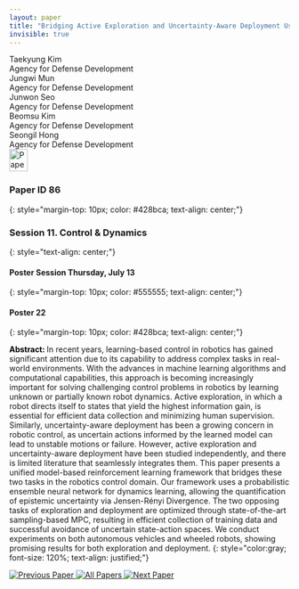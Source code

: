 ```yaml
---
layout: paper
title: "Bridging Active Exploration and Uncertainty-Aware Deployment Using Probabilistic Ensemble Neural Network Dynamics"
invisible: true
---
```

<div class="paper-authors">
<div class="paper-author-box">
    <div class="paper-author-name">Taekyung Kim</div>
    <div class="paper-author-uni">Agency for Defense Development</div>
</div>
<div class="paper-author-box">
    <div class="paper-author-name">Jungwi Mun</div>
    <div class="paper-author-uni">Agency for Defense Development</div>
</div>
<div class="paper-author-box">
    <div class="paper-author-name">Junwon Seo</div>
    <div class="paper-author-uni">Agency for Defense Development</div>
</div>
<div class="paper-author-box">
    <div class="paper-author-name">Beomsu Kim</div>
    <div class="paper-author-uni">Agency for Defense Development</div>
</div>
<div class="paper-author-box">
    <div class="paper-author-name">Seongil Hong</div>
    <div class="paper-author-uni">Agency for Defense Development</div>
</div>

</div><div class="paper-pdf">
<div> <a href="http://www.roboticsproceedings.org/rss19/p086.pdf"><img src="{{ site.baseurl }}/images/paper_link.png" alt="Paper Website" width = "33"  height = "40"/></a> </div>
</div>

### Paper ID 86
{: style="margin-top: 10px; color: #428bca; text-align: center;"}

### Session 11. Control & Dynamics
{: style="text-align: center;"}

#### Poster Session Thursday, July 13
{: style="margin-top: 10px; color: #555555; text-align: center;"}

#### Poster 22
{: style="margin-top: 10px; color: #428bca; text-align: center;"}

<b style="color: black;">Abstract: </b>In recent years, learning-based control in robotics has gained significant attention due to its capability to address complex tasks in real-world environments. With the advances in machine learning algorithms and computational capabilities, this approach is becoming increasingly important for solving challenging control problems in robotics by learning unknown or partially known robot dynamics. Active exploration, in which a robot directs itself to states that yield the highest information gain, is essential for efficient data collection and minimizing human supervision. Similarly, uncertainty-aware deployment has been a growing concern in robotic control, as uncertain actions informed by the learned model can lead to unstable motions or failure. However, active exploration and uncertainty-aware deployment have been studied independently, and there is limited literature that seamlessly integrates them. This paper presents a unified model-based reinforcement learning framework that bridges these two tasks in the robotics control domain. Our framework uses a probabilistic ensemble neural network for dynamics learning, allowing the quantification of epistemic uncertainty via Jensen-Rényi Divergence. The two opposing tasks of exploration and deployment are optimized through state-of-the-art sampling-based MPC, resulting in efficient collection of training data and successful avoidance of uncertain state-action spaces. We conduct experiments on both autonomous vehicles and wheeled robots, showing promising results for both exploration and deployment.
{: style="color:gray; font-size: 120%; text-align: justified;"}


<div class="paper-menu">
<a href="{{ site.baseurl }}/program/papers/085/"> <img src="{{ site.baseurl }}/images/previous_paper_icon.png" alt="Previous Paper" title="Previous Paper"/> </a>
<a href="{{ site.baseurl }}/program/papers"><img src="{{ site.baseurl }}/images/overview_icon.png" alt="All Papers" title="All Papers"/> </a>
<a href="{{ site.baseurl }}/program/papers/087/"> <img src="{{ site.baseurl }}/images/next_paper_icon.png" alt="Next Paper" title="Next Paper"/> </a>

</div>

